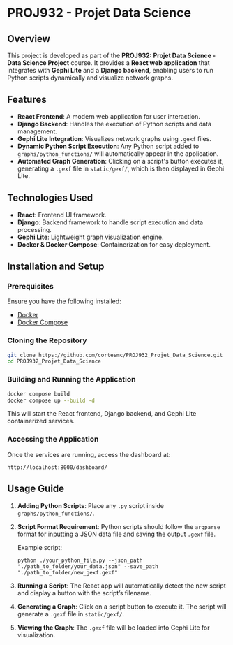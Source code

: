 # PROJ932 - Projet Data Science

## Overview
This project is developed as part of the **PROJ932: Projet Data Science - Data Science Project** course. It provides a **React web application** that integrates with **Gephi Lite** and a **Django backend**, enabling users to run Python scripts dynamically and visualize network graphs.

## Features
- **React Frontend**: A modern web application for user interaction.
- **Django Backend**: Handles the execution of Python scripts and data management.
- **Gephi Lite Integration**: Visualizes network graphs using `.gexf` files.
- **Dynamic Python Script Execution**: Any Python script added to `graphs/python_functions/` will automatically appear in the application.
- **Automated Graph Generation**: Clicking on a script's button executes it, generating a `.gexf` file in `static/gexf/`, which is then displayed in Gephi Lite.

## Technologies Used
- **React**: Frontend UI framework.
- **Django**: Backend framework to handle script execution and data processing.
- **Gephi Lite**: Lightweight graph visualization engine.
- **Docker & Docker Compose**: Containerization for easy deployment.

## Installation and Setup
### Prerequisites
Ensure you have the following installed:
- [Docker](https://www.docker.com/)
- [Docker Compose](https://docs.docker.com/compose/install/)

### Cloning the Repository
```bash
git clone https://github.com/cortesmc/PROJ932_Projet_Data_Science.git
cd PROJ932_Projet_Data_Science
```

### Building and Running the Application
```bash
docker compose build
docker compose up --build -d
```
This will start the React frontend, Django backend, and Gephi Lite containerized services.

### Accessing the Application
Once the services are running, access the dashboard at:
```
http://localhost:8000/dashboard/
```

## Usage Guide
1. **Adding Python Scripts**: Place any `.py` script inside `graphs/python_functions/`.
2. **Script Format Requirement**: Python scripts should follow the `argparse` format for inputting a JSON data file and saving the output `.gexf` file.
   
   Example script:
   ```
   python ./your_python_file.py --json_path "./path_to_folder/your_data.json" --save_path "./path_to_folder/new_gexf.gexf"
   ```

3. **Running a Script**: The React app will automatically detect the new script and display a button with the script’s filename.
4. **Generating a Graph**: Click on a script button to execute it. The script will generate a `.gexf` file in `static/gexf/`.
5. **Viewing the Graph**: The `.gexf` file will be loaded into Gephi Lite for visualization.



